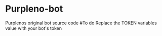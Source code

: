 # Purpleno-bot
Purplenos original bot source code
#To do
Replace the TOKEN variables value with your bot's token
